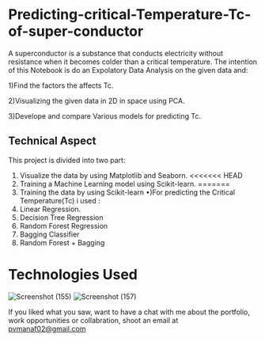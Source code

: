 
# Predicting-critical-Temperature-Tc-of-super-conductor

A superconductor is a substance that conducts electricity without resistance when it becomes colder than a critical temperature. The intention of this Notebook is do an Expolatory Data Analysis on the given data and:

1)Find the factors the affects Tc.

2)Visualizing the given data in 2D in space using PCA.

3)Develope and compare Various models for predicting Tc.


## Technical Aspect

This project is divided into two part:

1) Visualize the data by using Matplotlib and Seaborn.
<<<<<<< HEAD
2) Training a Machine Learning model using Scikit-learn.
=======
2) Training the data by using Scikit-learn
•)For predicting the Critical Temperature(Tc) i used :
1) Linear Regression.
2) Decision Tree Regression
3) Random Forest Regression
4) Bagging Classifier
5) Random Forest + Bagging
# Technologies Used
![Screenshot (155)](https://user-images.githubusercontent.com/84491967/139635128-5ac86cca-3de3-483e-9ba2-d0de52da5e49.png)
![Screenshot (157)](https://user-images.githubusercontent.com/84491967/140642806-d77b4a89-7c81-4fd7-83da-2c1f694212f6.png)



If you liked what you saw, want to have a chat with me about the portfolio, work opportunities or collabration, shoot an email at pvmanaf02@gmail.com

